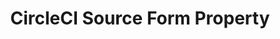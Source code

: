 ---
# -------------------------- #
#     USING THIS TEMPLATE    #
# -------------------------- #

## NEED HELP USING THIS TEMPLATE? SEE:
## https://docs-about-stitch-docs.netlify.com/reference/connect-templates/destination-form-property/
## FOR INSTRUCTIONS & REFERENCE INFO


# -------------------------- #
#        CONTENT TYPE        #
# -------------------------- #

product-type: "connect"
content-type: "api-form"
form-type: "source"
key: "source-form-properties-circle-ci-object"


# -------------------------- #
#        OBJECT INFO         #
# -------------------------- #

title: "CircleCI Source Form Property"
api-type: "platform.circle-ci"
display-name: "CircleCI"

source-type: "saas"
docs-name: "circle-ci" # This should be whatever integration.name is. Ex: LinkedIn Ads is linkedin-ads

property-description: ""
## Used to create a description for the object that doesn't adhere to the standard in _developers/connect/api/documentation/api-form-properties.html
## See the Heap object for an example


# -------------------------- #
#      OBJECT ATTRIBUTES     #
# -------------------------- #

uses-start-date: true

# Only source-specific attributes need to be listed here.
# The following attributes are considered common,
# and therefore don't need to be listed:
# anchor_time, cron_expression, frequency_in_minutes, image_version, start_date 

object-attributes:
  - name: "project_slugs"
    type: "string"
    required: true
    description: |
      Your project slugs. This is a space-separated list. Refer to the [{{ form-property.display-name }} documentation]({{ doc-link | prepend: site.baseurl | append: "#create-your-project-slugs" }}) for instructions on how to create a project slug.
    value: "<PROJECT_TYPE>/<ORG_NAME>/<REPO_NAME>"

  - name: "token"
    type: "string"
    required: true
    description: |
      The {{ form-property.display-name }} API token. Refer to the [{{ form-property.display-name }} documentation]({{ doc-link | prepend: site.baseurl | append: "#create-api-token" }}) for instructions on how to create a one.
    value: "<API_TOKEN>"  
---